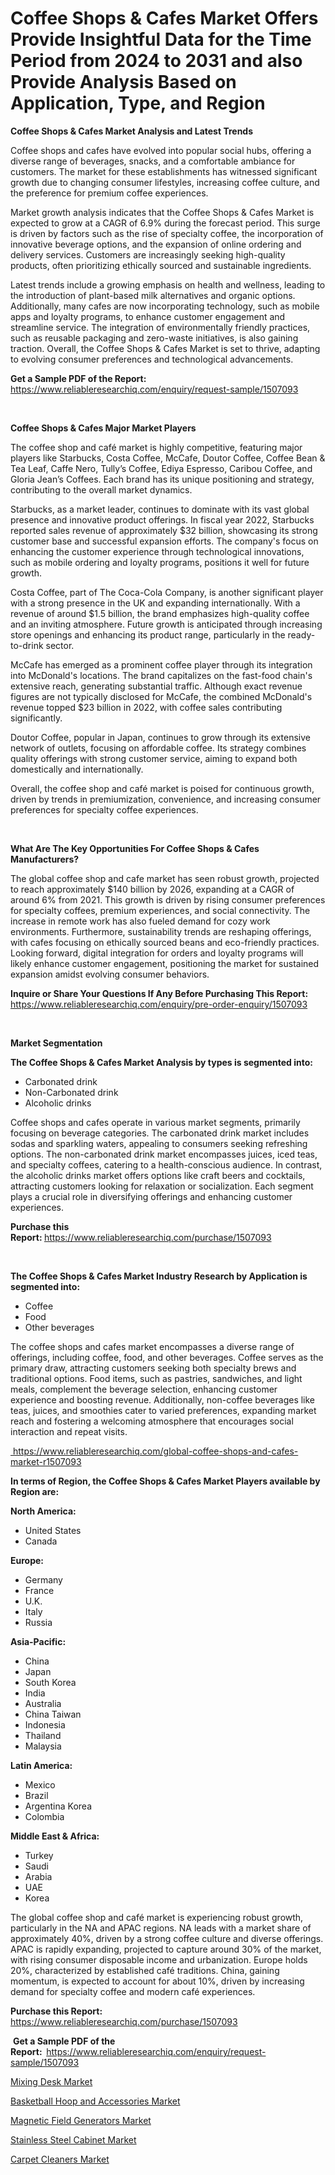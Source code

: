 <p><h1>Coffee Shops & Cafes Market Offers Provide Insightful Data for the Time Period from 2024 to 2031 and also Provide Analysis Based on Application, Type, and Region</h1></p><p><strong>Coffee Shops & Cafes Market Analysis and Latest Trends</strong></p>
<p><p>Coffee shops and cafes have evolved into popular social hubs, offering a diverse range of beverages, snacks, and a comfortable ambiance for customers. The market for these establishments has witnessed significant growth due to changing consumer lifestyles, increasing coffee culture, and the preference for premium coffee experiences.</p><p>Market growth analysis indicates that the Coffee Shops & Cafes Market is expected to grow at a CAGR of 6.9% during the forecast period. This surge is driven by factors such as the rise of specialty coffee, the incorporation of innovative beverage options, and the expansion of online ordering and delivery services. Customers are increasingly seeking high-quality products, often prioritizing ethically sourced and sustainable ingredients.</p><p>Latest trends include a growing emphasis on health and wellness, leading to the introduction of plant-based milk alternatives and organic options. Additionally, many cafes are now incorporating technology, such as mobile apps and loyalty programs, to enhance customer engagement and streamline service. The integration of environmentally friendly practices, such as reusable packaging and zero-waste initiatives, is also gaining traction. Overall, the Coffee Shops & Cafes Market is set to thrive, adapting to evolving consumer preferences and technological advancements.</p></p>
<p><strong>Get a Sample PDF of the Report:&nbsp;</strong> <a href="https://www.reliableresearchiq.com/enquiry/request-sample/1507093">https://www.reliableresearchiq.com/enquiry/request-sample/1507093</a></p>
<p>&nbsp;</p>
<p><strong>Coffee Shops & Cafes Major Market Players</strong></p>
<p><p>The coffee shop and café market is highly competitive, featuring major players like Starbucks, Costa Coffee, McCafe, Doutor Coffee, Coffee Bean & Tea Leaf, Caffe Nero, Tully’s Coffee, Ediya Espresso, Caribou Coffee, and Gloria Jean’s Coffees. Each brand has its unique positioning and strategy, contributing to the overall market dynamics.</p><p>Starbucks, as a market leader, continues to dominate with its vast global presence and innovative product offerings. In fiscal year 2022, Starbucks reported sales revenue of approximately $32 billion, showcasing its strong customer base and successful expansion efforts. The company's focus on enhancing the customer experience through technological innovations, such as mobile ordering and loyalty programs, positions it well for future growth.</p><p>Costa Coffee, part of The Coca-Cola Company, is another significant player with a strong presence in the UK and expanding internationally. With a revenue of around $1.5 billion, the brand emphasizes high-quality coffee and an inviting atmosphere. Future growth is anticipated through increasing store openings and enhancing its product range, particularly in the ready-to-drink sector.</p><p>McCafe has emerged as a prominent coffee player through its integration into McDonald's locations. The brand capitalizes on the fast-food chain's extensive reach, generating substantial traffic. Although exact revenue figures are not typically disclosed for McCafe, the combined McDonald's revenue topped $23 billion in 2022, with coffee sales contributing significantly.</p><p>Doutor Coffee, popular in Japan, continues to grow through its extensive network of outlets, focusing on affordable coffee. Its strategy combines quality offerings with strong customer service, aiming to expand both domestically and internationally.</p><p>Overall, the coffee shop and café market is poised for continuous growth, driven by trends in premiumization, convenience, and increasing consumer preferences for specialty coffee experiences.</p></p>
<p>&nbsp;</p>
<p><strong>What Are The Key Opportunities For Coffee Shops & Cafes Manufacturers?</strong></p>
<p><p>The global coffee shop and cafe market has seen robust growth, projected to reach approximately $140 billion by 2026, expanding at a CAGR of around 6% from 2021. This growth is driven by rising consumer preferences for specialty coffees, premium experiences, and social connectivity. The increase in remote work has also fueled demand for cozy work environments. Furthermore, sustainability trends are reshaping offerings, with cafes focusing on ethically sourced beans and eco-friendly practices. Looking forward, digital integration for orders and loyalty programs will likely enhance customer engagement, positioning the market for sustained expansion amidst evolving consumer behaviors.</p></p>
<p><strong>Inquire or Share Your Questions If Any Before Purchasing This Report:</strong> <a href="https://www.reliableresearchiq.com/enquiry/pre-order-enquiry/1507093">https://www.reliableresearchiq.com/enquiry/pre-order-enquiry/1507093</a></p>
<p>&nbsp;</p>
<p><strong>Market Segmentation</strong></p>
<p><strong>The Coffee Shops & Cafes Market Analysis by types is segmented into:</strong></p>
<p><ul><li>Carbonated drink</li><li>Non-Carbonated drink</li><li>Alcoholic drinks</li></ul></p>
<p><p>Coffee shops and cafes operate in various market segments, primarily focusing on beverage categories. The carbonated drink market includes sodas and sparkling waters, appealing to consumers seeking refreshing options. The non-carbonated drink market encompasses juices, iced teas, and specialty coffees, catering to a health-conscious audience. In contrast, the alcoholic drinks market offers options like craft beers and cocktails, attracting customers looking for relaxation or socialization. Each segment plays a crucial role in diversifying offerings and enhancing customer experiences.</p></p>
<p><strong>Purchase this Report:&nbsp;</strong><a href="https://www.reliableresearchiq.com/purchase/1507093">https://www.reliableresearchiq.com/purchase/1507093</a></p>
<p>&nbsp;</p>
<p><strong>The Coffee Shops & Cafes Market Industry Research by Application is segmented into:</strong></p>
<p><ul><li>Coffee</li><li>Food</li><li>Other beverages</li></ul></p>
<p><p>The coffee shops and cafes market encompasses a diverse range of offerings, including coffee, food, and other beverages. Coffee serves as the primary draw, attracting customers seeking both specialty brews and traditional options. Food items, such as pastries, sandwiches, and light meals, complement the beverage selection, enhancing customer experience and boosting revenue. Additionally, non-coffee beverages like teas, juices, and smoothies cater to varied preferences, expanding market reach and fostering a welcoming atmosphere that encourages social interaction and repeat visits.</p></p>
<p><a href="https://www.reliableresearchiq.com/global-coffee-shops-and-cafes-market-r1507093">&nbsp;https://www.reliableresearchiq.com/global-coffee-shops-and-cafes-market-r1507093</a></p>
<p><strong>In terms of Region, the Coffee Shops & Cafes Market Players available by Region are:</strong></p>
<p>
    <p> <strong> North America: </strong>
        <ul>
            <li>United States</li>
            <li>Canada</li>
        </ul>
        </p> 
    <p> <strong> Europe: </strong>
        <ul>
            <li>Germany</li>
            <li>France</li>
            <li>U.K.</li>
            <li>Italy</li>
            <li>Russia</li>
        </ul>
        </p> 
    <p> <strong> Asia-Pacific: </strong>
        <ul>
            <li>China</li>
            <li>Japan</li>
            <li>South Korea</li>
            <li>India</li>
            <li>Australia</li>
            <li>China Taiwan</li>
            <li>Indonesia</li>
            <li>Thailand</li>
            <li>Malaysia</li>
        </ul>
        </p> 
    <p> <strong> Latin America: </strong>
        <ul>
            <li>Mexico</li>
            <li>Brazil</li>
            <li>Argentina Korea</li>
            <li>Colombia</li>
        </ul>
        </p> 
    <p> <strong> Middle East & Africa: </strong>
        <ul>
            <li>Turkey</li>
            <li>Saudi</li>
            <li>Arabia</li>
            <li>UAE</li>
            <li>Korea</li>
        </ul>
    </p>
    </p>
<p><p>The global coffee shop and café market is experiencing robust growth, particularly in the NA and APAC regions. NA leads with a market share of approximately 40%, driven by a strong coffee culture and diverse offerings. APAC is rapidly expanding, projected to capture around 30% of the market, with rising consumer disposable income and urbanization. Europe holds 20%, characterized by established café traditions. China, gaining momentum, is expected to account for about 10%, driven by increasing demand for specialty coffee and modern café experiences.</p></p>
<p><strong>Purchase this Report: </strong><a href="https://www.reliableresearchiq.com/purchase/1507093">https://www.reliableresearchiq.com/purchase/1507093</a></p>
<p>&nbsp;<strong>Get a Sample PDF of the Report:&nbsp;&nbsp;</strong><a href="https://www.reliableresearchiq.com/enquiry/request-sample/1507093">https://www.reliableresearchiq.com/enquiry/request-sample/1507093</a></p>
<p><strong></strong></p>
<p><p><a href="https://issuu.com/reportprime-2/docs/mixing-desk-market-size-2030.pptx_590528d0a0d22c">Mixing Desk Market</a></p><p><a href="https://medium.com/@zainab-adedeji/basketball-hoop-and-accessories-market-revolution-2024-2031-market-trends-shaping-the-next-3446807a2c6c?postPublishedType=repub">Basketball Hoop and Accessories Market</a></p><p><a href="https://www.linkedin.com/pulse/magnetic-field-generators-market-size-growing-cagr-54-report-jkztf?trackingId=L64OHP6kQgWnZa2lwJ5mZA%3D%3D">Magnetic Field Generators Market</a></p><p><a href="https://issuu.com/reportprime-2/docs/stainless-steel-cabinet-market-size_2fd11bc0352c69">Stainless Steel Cabinet Market</a></p><p><a href="https://medium.com/@zainab-adedeji/carpet-cleaners-market-size-share-trends-analysis-report-by-end-use-residential-commercial-2d0f46be2560?postPublishedType=repub">Carpet Cleaners Market</a></p></p>